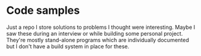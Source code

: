 # Code samples
Just a repo I store solutions to problems I thought were interesting. Maybe I saw these during an interview or while building some personal project. They're mostly stand-alone programs which are individually documented but I don't have a build system in place for these.
